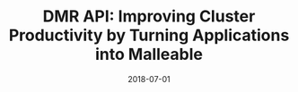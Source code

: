 ---
title: "DMR API: Improving Cluster Productivity by Turning Applications into Malleable"
collection: publications
permalink: /publication/2018-07-01-DMR-API-Improving-Cluster-Productivity-by-Turning-Applications-into-Malleable
type: "journal"
date: 2018-07-01
venue: '<em>Parallel Computing</em>(78), pp. 54-66'
paperurl: 'https://doi.org/10.1016/j.parco.2018.07.006'
citation: ' <strong>S. Iserte</strong>,  R. Mayo,  E. Quintana-Ortí,  V. Beltran, and  A. Peña, &quot;DMR API: Improving Cluster Productivity by Turning Applications into Malleable.&quot; <em>Parallel Computing</em>(78), pp. 54-66, Jul. 2018. ISSN: 0167-8191.'
---